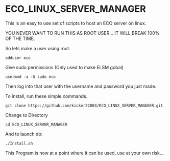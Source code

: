 # ECO_LINUX_SERVER_MANAGER
This is an easy to use set of scripts to host an ECO server on linux.

YOU NEVER WANT TO RUN THIS AS ROOT USER... IT WILL BREAK 100% OF THE TIME.

So lets make a user using root.

`adduser eco`

Give sudo permissions (Only used to make ELSM gobal)

`usermod -a -G sudo eco`

Then log into that user with the username and password you just made.

To install, run these simple commands.

`git clone https://github.com/kicker22004/ECO_LINUX_SERVER_MANAGER.git`

Change to Directory

`cd ECO_LINUX_SERVER_MANAGER`

And to launch do:

`./Install.sh`

This Program is now at a point where it can be used, use at your own risk....
